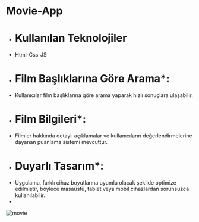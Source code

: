 # Movie-App

- # Kullanılan Teknolojiler
- Html-Css-JS
- # Film Başlıklarına Göre Arama*:
- Kullanıcılar film başlıklarına göre arama yaparak hızlı sonuçlara ulaşabilir.
- # Film Bilgileri*:
- Filmler hakkında detaylı açıklamalar ve kullanıcıların değerlendirmelerine dayanan puanlama sistemi mevcuttur.
- # Duyarlı Tasarım*:
- Uygulama, farklı cihaz boyutlarına uyumlu olacak şekilde optimize edilmiştir, böylece masaüstü, tablet veya mobil cihazlardan sorunsuzca kullanılabilir.
- 
![movie](https://github.com/user-attachments/assets/33ab7993-67da-4630-8da5-b9ab518df801)

